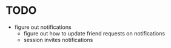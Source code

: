 # TODO

- figure out notifications
  - figure out how to update friend requests on notifications
  - session invites notifications
